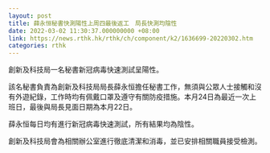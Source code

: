 ```yaml
---
layout: post
title: 薛永恒秘書快測陽性上周四最後返工　局長快測均陰性
date: 2022-03-02 11:30:37.000000000 +08:00
link: https://news.rthk.hk/rthk/ch/component/k2/1636699-20220302.htm
categories: rthk
---
```


創新及科技局一名秘書新冠病毒快速測試呈陽性。 

該名秘書負責為創新及科技局局長薛永恒擔任秘書工作，無須與公眾人士接觸和沒有外遊紀錄，工作時均有佩戴口罩及遵守有關防疫措施。本月24日為最近一次上班日，最後與局長見面日期為本月22日。

薛永恒每日均有進行新冠病毒快速測試，所有結果均為陰性。

創新及科技局會為相關辦公室進行徹底清潔和消毒，並已安排相關職員接受檢測。
